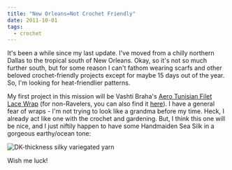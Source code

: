 ```yaml
---
title: "New Orleans=Not Crochet Friendly"
date: 2011-10-01
tags:
  - crochet
---
```


It's been a while since my last update.  I've moved from a chilly northern Dallas to the tropical south of New Orleans.  Okay, so it's not so much further south, but for some reason I can't fathom wearing scarfs and other beloved crochet-friendly projects except for maybe 15 days out of the year.  So, I'm looking for heat-friendlier patterns.

My first project in this mission will be Vashti Braha's [Aero Tunisian Filet Lace Wrap](http://www.ravelry.com/patterns/library/aero-tunisian-filet-lace-wrap) (for non-Ravelers, you can also find it [here](http://www.shop.designingvashti.com/main.sc)).  I have a general fear of wraps - I'm not trying to look like a grandma before my time.  Heck, I already act like one with the crochet and gardening.  But, I think this one will be nice, and I just niftily happen to have some Handmaiden Sea Silk in a gorgeous earthy/ocean tone:

<img alt="DK-thickness silky variegated yarn" src="/images/posts/yarn.jpg">

Wish me luck!
